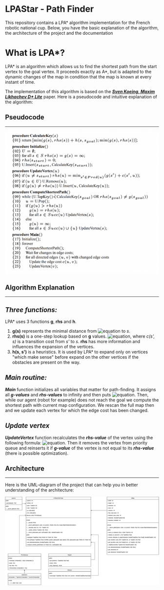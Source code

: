 # LPAStar - Path Finder

This repository contains a LPA* algorithm implementation for the French robotic national cup. Below, you have the basic explanation of the algorithm, the architecture of the project and the documentation

# What is LPA*?

LPA* is an algorithm which allows us to find the shortest path from the start vertex to the goal vertex. It proceeds exactly as A*, but is adapted to the dynamic changes of the map in condition that the map is known at every instant of time.

The implementation of this algorithm is based on the [***Sven Koeing, Maxim Likhachev D\* Lite***](http://idm-lab.org/bib/abstracts/papers/aaai02b.pdf) paper. Here is a pseudocode and intuitive explanation of the algorithm:

## Pseudocode

---

![LPA* Pseudocode](./doc/assets/lpa_star_pseudocode.png "LPA\* pseudocode")

## Algorithm Explanation

---

***Three functions:***
----------------------

LPA* uses 3 functions **g**, **rhs** and **h**.

1. **g(s)** represents the minimal distance from ![equation](https://latex.codecogs.com/svg.image?s_{start}) to *s*.
2. **rhs(s)** is a one-step lookup based on **g** values. ![equation](https://latex.codecogs.com/svg.image?rhs(s)&space;=&space;&space;min_{s'&space;\in&space;{Pred(s)}}[g(s')&space;&plus;&space;c(s',&space;s)]&space;\&space;and&space;\&space;rhs(s_{start})&space;=&space;0), where *c(s', s)* is a transition cost from *s'* to *s*. **rhs** has more information and influences the expansion of the vertices.
3. **h(s, s')** is a heuristics. It is used by LPA* to expand only on vertices "which make sense" before expand on the other vertices if the obstacles are present on the way.

***Main routine:***
-------------------

***Main*** function initializes all variables that matter for path-finding. It assigns all ***g-values*** and ***rhs-values*** to infinity and then puts ![equation](https://latex.codecogs.com/svg.image?rhs(s_{start})&space;=&space;0). Then, while our agent (robot for example) does not reach the goal we compute the shortest path with current map configuration. We rescan the full map then and we update each vertex for which the edge cost has been changed.


***Update vertex***
-------------------

***UpdateVertex*** function recalculates the ***rhs-value*** of the vertex using the following formula: ![equation](https://latex.codecogs.com/svg.image?rhs(s)&space;=&space;&space;min_{s'&space;\in&space;{Pred(s)}}[g(s')&space;&plus;&space;c(s',&space;s)]&space;\&space;and&space;\&space;rhs(s_{start})&space;=&space;0). Then it removes the vertex from priority queue and reinserts it if ***g-value*** of the vertex is not equal to its ***rhs-value*** (there is possible optimization).


## Architecture

---

Here is the UML-diagram of the project that can help you in better understanding of the architecture:

<img src="./doc/assets/Architecture_lpastarProcess.png" style="background-color: white">